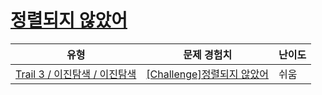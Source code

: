 # [정렬되지 않았어](https://www.codetree.ai/trails/complete/curated-cards/challenge-non-sorted)

|유형|문제 경험치|난이도|
|---|---|---|
|[Trail 3 / 이진탐색 / 이진탐색](https://www.codetree.ai/trail-info/novice-high/)|[[Challenge]정렬되지 않았어](https://www.codetree.ai/trails/complete/curated-cards/challenge-non-sorted/)|쉬움|

